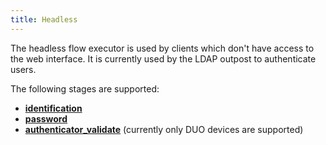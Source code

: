 ```yaml
---
title: Headless
---
```


The headless flow executor is used by clients which don't have access to the web interface. It is currently used by the LDAP outpost to authenticate users.

The following stages are supported:

-   [**identification**](../stages/identification/)
-   [**password**](../stages/password/)
-   [**authenticator_validate**](../stages/authenticator_validate/) (currently only DUO devices are supported)
